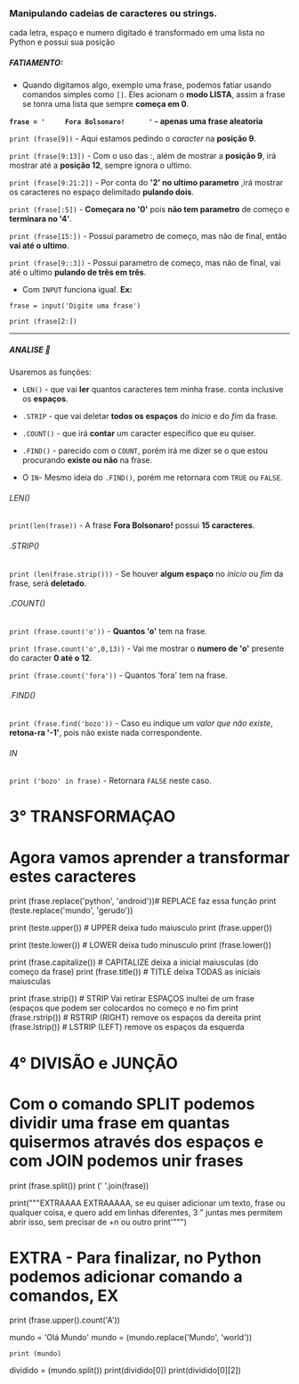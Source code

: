 ### Manipulando cadeias de caracteres ou strings.
cada letra, espaço e numero digitado é transformado em uma lista no Python e possui sua posição

##### FATIAMENTO:

* Quando digitamos algo, exemplo uma frase, podemos fatiar usando comandos simples como `[]`. Eles acionam o **modo LISTA**, assim a frase se tonra uma lista que sempre **começa em 0**.

**`frase = '     Fora Bolsonaro!      '` - apenas uma frase aleatoria**

`print (frase[9])` - Aqui estamos pedindo o *caracter* na **posição 9**.

`print (frase[9:13])` - Com o uso das :, além de mostrar a **posição 9**, irá mostrar até a **posição 12**, sempre ignora o ultimo.

`print (frase[9:21:2])` - Por conta do **'2' no ultimo parametro** ,irá mostrar os caracteres no espaço delimitado **pulando dois**.

`print (frase[:5])` - **Começara no '0'** pois **não tem parametro** de começo e **terminara no '4'**.

`print (frase[15:])` - Possui parametro de começo, mas não de final, então **vai até o ultimo**.

`print (frase[9::3])` - Possui parametro de começo, mas não de final, vai até o ultimo **pulando de três em três**.

* Com `INPUT` funciona igual. **Ex:**

`frase = input('Digite uma frase')`

`print (frase[2:])`

---
##### ANALISE :mag_right:

Usaremos as funções:

* `LEN()` - que vai **ler** quantos caracteres tem minha frase. conta inclusive os **espaços**.

* `.STRIP` - que vai deletar **todos os espaços** do *inicio* e do *fim* da frase.

* `.COUNT()` - que irá **contar** um caracter especifico que eu quiser.

* `.FIND()` - parecido com o `COUNT`, porém irá me dizer se o que estou procurando **existe ou não** na frase.

* O `IN`- Mesmo ideia do `.FIND()`, porém me retornara com `TRUE` ou `FALSE`.

###### LEN()
`print(len(frase))` - A frase **Fora Bolsonaro!** possui **15 caracteres**.

###### .STRIP()
`print (len(frase.strip()))` - Se houver **algum espaço** no *inicio* ou *fim* da frase, será **deletado**.

###### .COUNT()

`print (frase.count('o'))` - **Quantos 'o'** tem na frase.

`print (frase.count('o',0,13))` - Vai me mostrar o **numero de 'o'** presente do caracter **0 até o 12**.

`print (frase.count('fora'))` - Quantos 'fora' tem na frase.

###### .FIND()

`print (frase.find('bozo'))` - Caso eu indique um *valor que não existe*, **retona-ra '-1'**, pois não existe nada correspondente.

###### IN

`print ('bozo' in frase)` - Retornara `FALSE` neste caso.

# 3° TRANSFORMAÇAO
# Agora vamos aprender a transformar estes caracteres
print (frase.replace('python', 'android'))# REPLACE faz essa função
print (teste.replace('mundo', 'gerudo'))

print (teste.upper()) # UPPER deixa tudo maiusculo
print (frase.upper())

print (teste.lower()) # LOWER deixa tudo minusculo
print (frase.lower())

print (frase.capitalize()) # CAPITALIZE deixa a inicial maiusculas (do começo da frase)
print (frase.title()) # TITLE deixa TODAS as iniciais maiusculas

print (frase.strip()) # STRIP Vai retirar ESPAÇOS inultei de um frase (espaços que podem ser colocardos no começo e no fim
print (frase.rstrip()) # RSTRIP (RIGHT) remove os espaços da dereita
print (frase.lstrip()) # LSTRIP (LEFT) remove os espaços da esquerda

# 4° DIVISÃO e JUNÇÃO
# Com o comando SPLIT podemos dividir uma frase em quantas quisermos através dos espaços e com JOIN podemos unir frases
print (frase.split())
print (' '.join(frase))

print("""EXTRAAAA EXTRAAAAA, se eu quiser adicionar um texto, frase ou
qualquer coisa, e quero add em linhas diferentes, 3 
" juntas mes permitem abrir isso, sem precisar de \+n ou outro print'""")

# EXTRA - Para finalizar, no Python podemos adicionar comando a comandos, EX

print (frase.upper().count('A'))

mundo = 'Olá Mundo'
mundo = (mundo.replace('Mundo', 'world'))

    print (mundo)

dividido = (mundo.split())
print(dividido[0])
print(dividido[0][2])
